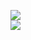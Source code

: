 [![](https://img.shields.io/badge/Made%20With-Github%20Spray-lightgrey.svg?style=for-the-badge&logo=github)](https://github.com/Annihil/github-spray#5791)  
[![](https://i.imgur.com/2DrTn0Z.gif)](https://github.com/Annihil/github-spray)